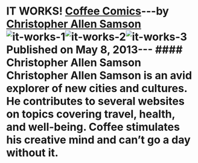 # IT WORKS! [Coffee Comics](https://ineedcoffee.com/section/coffee-comics/)---by [Christopher Allen Samson](https://ineedcoffee.com/by/christopher-allen-samson/)![it-works-1](https://ineedcoffee.com/assets/it-works-1-650x240.ClCJUNa9_Z2dHOuI.webp)![it-works-2](https://ineedcoffee.com/assets/it-works-2-650x239.x9g2TZvt_IXQw7.webp)![it-works-3](https://ineedcoffee.com/assets/it-works-3-650x243._5yXH8Sq_1OLgzm.webp) Published on May 8, 2013--- #### Christopher Allen Samson Christopher Allen Samson is an avid explorer of new cities and cultures. He contributes to several websites on topics covering travel, health, and well-being. Coffee stimulates his creative mind and can’t go a day without it.